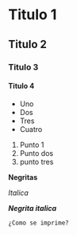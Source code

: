 # Titulo 1
## Titulo 2
### Titulo 3
#### Titulo 4

* Uno
* Dos
* Tres
* Cuatro

1. Punto 1
2. Punto dos
3. punto tres

**Negritas**

_Italica_

***Negrita italica***

```
¿Como se imprime?
```
